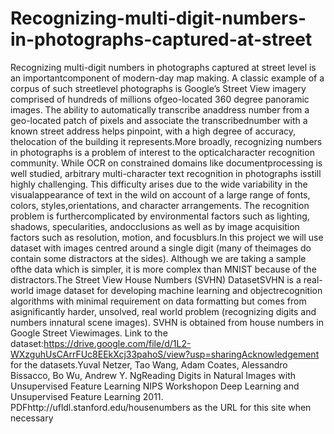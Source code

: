 # Recognizing-multi-digit-numbers-in-photographs-captured-at-street
Recognizing multi-digit numbers in photographs captured at street level is an importantcomponent of modern-day map making. 
A classic example of a corpus of such streetlevel photographs is Google’s Street View imagery comprised of hundreds of millions
ofgeo-located 360 degree panoramic images. The ability to automatically transcribe anaddress number from a geo-located patch of
pixels and associate the transcribednumber with a known street address helps pinpoint, with a high degree of accuracy, 
thelocation of the building it represents.More broadly, recognizing numbers in photographs is a problem of interest to the 
opticalcharacter recognition community. While OCR on constrained domains like documentprocessing is well studied, arbitrary 
multi-character text recognition in photographs isstill highly challenging. This difficulty arises due to the wide variability 
in the visualappearance of text in the wild on account of a large range of fonts, colors, styles,orientations, and character 
arrangements. The recognition problem is furthercomplicated by environmental factors such as lighting, shadows, specularities,
andocclusions as well as by image acquisition factors such as resolution, motion, and focusblurs.In this project we will use 
dataset with images centred around a single digit (many of theimages do contain some distractors at the sides). Although we are
taking a sample ofthe data which is simpler, it is more complex than MNIST because of the distractors.The Street View House 
Numbers (SVHN) DatasetSVHN is a real-world image dataset for developing machine learning and objectrecognition algorithms with 
minimal requirement on data formatting but comes from asignificantly harder, unsolved, real world problem (recognizing digits 
and numbers innatural scene images). SVHN is obtained from house numbers in Google Street Viewimages.
Link to the dataset:https://drive.google.com/file/d/1L2-WXzguhUsCArrFUc8EEkXcj33pahoS/view?usp=sharingAcknowledgement 
for the datasets.Yuval Netzer, Tao Wang, Adam Coates, Alessandro Bissacco, Bo Wu, Andrew Y. 
NgReading Digits in Natural Images with Unsupervised Feature Learning NIPS Workshopon Deep Learning and Unsupervised Feature
Learning 2011. 
PDFhttp://ufldl.stanford.edu/housenumbers as the URL for this site when necessary
